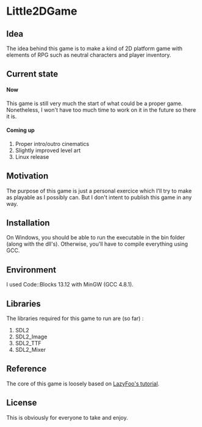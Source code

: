 Little2DGame
=======

## Idea

The idea behind this game is to make a kind of 2D platform game with elements of RPG such as neutral characters and player inventory.

## Current state

#### Now

This game is still very much the start of what could be a proper game. Nonetheless, I won't have too much time to work on it in the future so there it is.

#### Coming up

1. Proper intro/outro cinematics
2. Slightly improved level art
3. Linux release

## Motivation

The purpose of this game is just a personal exercice which I'll try to make as playable as I possibly can. But I don't intent to publish this game in any way.

## Installation

On Windows, you should be able to run the executable in the bin folder (along with the dll's). Otherwise, you'll have to compile everything using GCC.

## Environment

I used Code::Blocks 13.12 with MinGW (GCC 4.8.1).

## Libraries

The libraries required for this game to run are (so far) :

1. SDL2
2. SDL2_Image
3. SDL2_TTF
3. SDL2_Mixer

## Reference

The core of this game is loosely based on [LazyFoo's tutorial](http://lazyfoo.net/tutorials/SDL/).

## License

This is obviously for everyone to take and enjoy.
